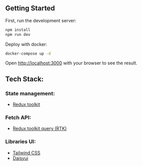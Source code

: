 

## Getting Started

First, run the development server:

```bash
npm install
npm run dev
```
Deploy with docker:
```bash
docker-compose up -d
```

Open [http://localhost:3000](http://localhost:3000) with your browser to see the result.

## Tech Stack:

### State management: 
* [Redux toolkit](https://redux-toolkit.js.org/)
### Fetch API:
* [Redux toolkit query (RTK)](https://redux-toolkit.js.org/rtk-query/overview)
### Libraries UI:
* [Tailwind CSS](https://tailwindcss.com/)
* [Daisyui](https://daisyui.com/)


